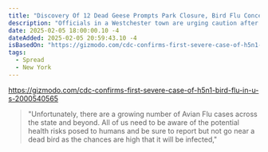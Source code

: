 ```yaml
---
title: "Discovery Of 12 Dead Geese Prompts Park Closure, Bird Flu Concerns In Westchester"
description: "Officials in a Westchester town are urging caution after a dozen Canada geese were found dead at a local park, prompting concerns of possible bird flu."
date: 2025-02-05 18:00:00.10 -4
dateAdded: 2025-02-05 20:59:43.10 -4
isBasedOn: "https://gizmodo.com/cdc-confirms-first-severe-case-of-h5n1-bird-flu-in-u-s-2000540565"
tags:
  - Spread
  - New York
---
```


https://gizmodo.com/cdc-confirms-first-severe-case-of-h5n1-bird-flu-in-u-s-2000540565

> "Unfortunately, there are a growing number of Avian Flu cases across the state and beyond. All of us need to be aware of the potential health risks posed to humans and be sure to report but not go near a dead bird as the chances are high that it will be infected,"
